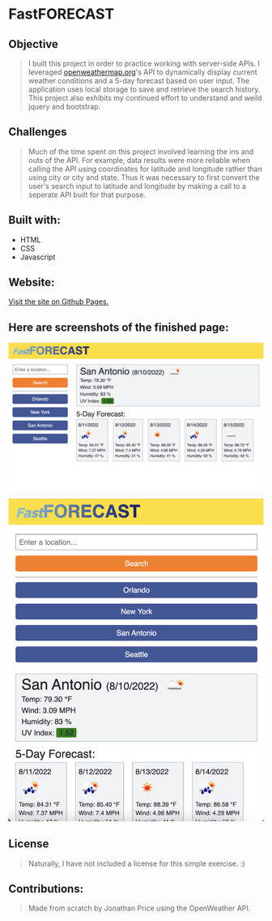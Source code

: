 
# FastFORECAST #

## Objective ##

>I built this project in order to practice working with server-side APIs. I leveraged [openweathermap.org](https://openweathermap.org/)'s API to dynamically display current weather conditions and a 5-day forecast based on user input. The application uses local storage to save and retrieve the search history. This project also exhibits my continued effort to understand and weild jquery and bootstrap.

## Challenges

>Much of the time spent on this project involved learning the ins and outs of the API. For example, data results were more reliable when calling the API using coordinates for latitude and longitude rather than using city or city and state. Thus it was necessary to first convert the user's search input to latitude and longitude by making a call to a seperate API built for that purpose. 

## Built with:

* HTML
* CSS
* Javascript

## Website:

[Visit the site on Github Pages.](https://jonprice0.github.io/weather-dashboard/)

## Here are screenshots of the finished page:

![Screenshot of fast-forecast search results and search history](./assets/images/fast-forecast-search-results.png)

![Screenshot of fast-forecast responsive layout](./assets/images/fast-forecast-responsive-layout.png)

## License

> Naturally, I have not included a license for this simple exercise. :)

## Contributions:

>Made from scratch by Jonathan Price using the OpenWeather API.

